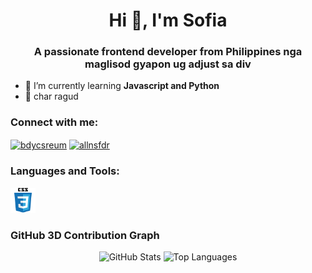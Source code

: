 <h1 align="center">Hi 👋, I'm Sofia</h1>
<h3 align="center">A passionate frontend developer from Philippines nga maglisod gyapon ug adjust sa div</h3>

- 🌱 I’m currently learning **Javascript and Python**
- 🌱 char ragud

<h3 align="left">Connect with me:</h3>
<p align="left">
  <a href="https://twitter.com/bdycsreum" target="blank"><img align="center" src="https://raw.githubusercontent.com/rahuldkjain/github-profile-readme-generator/master/src/images/icons/Social/twitter.svg" alt="bdycsreum" height="30" width="40" /></a>
  <a href="https://fb.com/allnsfdr" target="blank"><img align="center" src="https://raw.githubusercontent.com/rahuldkjain/github-profile-readme-generator/master/src/images/icons/Social/facebook.svg" alt="allnsfdr" height="30" width="40" /></a>
</p>

<h3 align="left">Languages and Tools:</h3>
<p align="left">
  <a href="https://www.w3schools.com/css/" target="_blank" rel="noreferrer"><img src="https://raw.githubusercontent.com/devicons/devicon/master/icons/css3/css3-original-wordmark.svg" alt="css3" width="40" height="40"/></a>
  <!-- Add other icons for your languages and tools here -->
</p>

<h3 align="left">GitHub 3D Contribution Graph</h3>
<p align="center">
  <img src="https://github-readme-stats.vercel.app/api?username=your-username&show_icons=true&count_private=true&hide=issues&include_all_commits=true&line_height=24&theme=radical" alt="GitHub Stats" />
  <img src="https://github-readme-stats.vercel.app/api/top-langs/?username=your-username&layout=compact&theme=radical" alt="Top Languages" />
</p>

